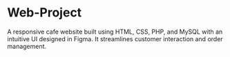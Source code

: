 # Web-Project
A responsive cafe website built using HTML, CSS, PHP, and MySQL with an intuitive UI designed in Figma. It streamlines customer interaction and order management.
